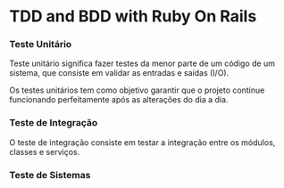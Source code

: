 # TDD and BDD with Ruby On Rails

### Teste Unitário
Teste unitário significa fazer testes da menor parte de um código de um sistema, que consiste em validar as entradas e saídas (I/O).

Os testes unitários tem como objetivo garantir que o projeto continue funcionando perfeitamente após as alterações do dia a dia.

### Teste de Integração

O teste de integração consiste em testar a integração entre os módulos, classes e serviços.

### Teste de Sistemas

